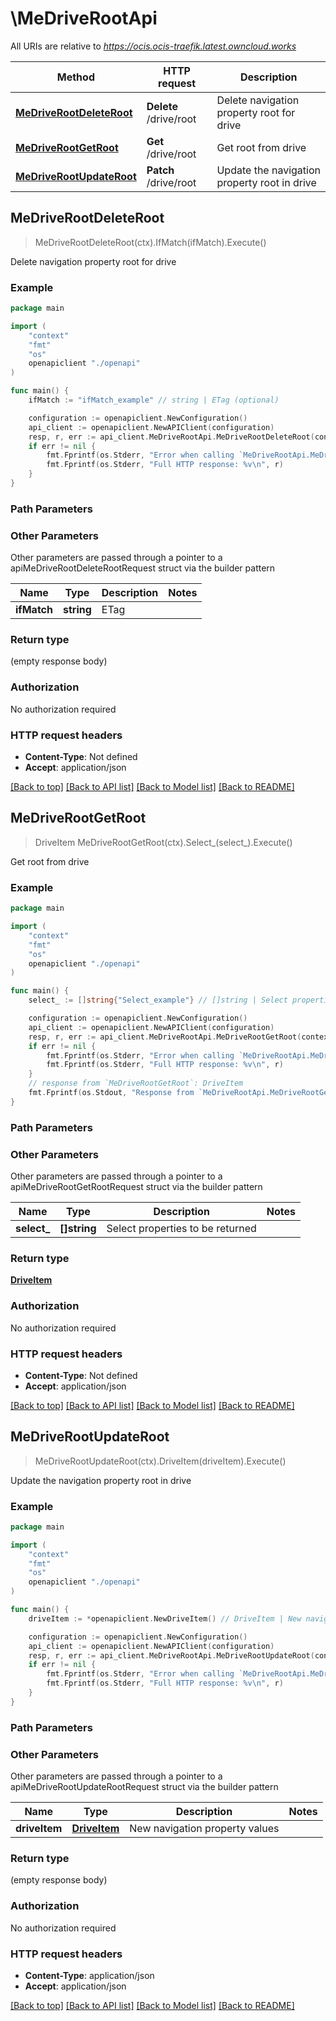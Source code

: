 # \MeDriveRootApi

All URIs are relative to *https://ocis.ocis-traefik.latest.owncloud.works*

Method | HTTP request | Description
------------- | ------------- | -------------
[**MeDriveRootDeleteRoot**](MeDriveRootApi.md#MeDriveRootDeleteRoot) | **Delete** /drive/root | Delete navigation property root for drive
[**MeDriveRootGetRoot**](MeDriveRootApi.md#MeDriveRootGetRoot) | **Get** /drive/root | Get root from drive
[**MeDriveRootUpdateRoot**](MeDriveRootApi.md#MeDriveRootUpdateRoot) | **Patch** /drive/root | Update the navigation property root in drive



## MeDriveRootDeleteRoot

> MeDriveRootDeleteRoot(ctx).IfMatch(ifMatch).Execute()

Delete navigation property root for drive

### Example

```go
package main

import (
    "context"
    "fmt"
    "os"
    openapiclient "./openapi"
)

func main() {
    ifMatch := "ifMatch_example" // string | ETag (optional)

    configuration := openapiclient.NewConfiguration()
    api_client := openapiclient.NewAPIClient(configuration)
    resp, r, err := api_client.MeDriveRootApi.MeDriveRootDeleteRoot(context.Background()).IfMatch(ifMatch).Execute()
    if err != nil {
        fmt.Fprintf(os.Stderr, "Error when calling `MeDriveRootApi.MeDriveRootDeleteRoot``: %v\n", err)
        fmt.Fprintf(os.Stderr, "Full HTTP response: %v\n", r)
    }
}
```

### Path Parameters



### Other Parameters

Other parameters are passed through a pointer to a apiMeDriveRootDeleteRootRequest struct via the builder pattern


Name | Type | Description  | Notes
------------- | ------------- | ------------- | -------------
 **ifMatch** | **string** | ETag | 

### Return type

 (empty response body)

### Authorization

No authorization required

### HTTP request headers

- **Content-Type**: Not defined
- **Accept**: application/json

[[Back to top]](#) [[Back to API list]](../README.md#documentation-for-api-endpoints)
[[Back to Model list]](../README.md#documentation-for-models)
[[Back to README]](../README.md)


## MeDriveRootGetRoot

> DriveItem MeDriveRootGetRoot(ctx).Select_(select_).Execute()

Get root from drive

### Example

```go
package main

import (
    "context"
    "fmt"
    "os"
    openapiclient "./openapi"
)

func main() {
    select_ := []string{"Select_example"} // []string | Select properties to be returned (optional)

    configuration := openapiclient.NewConfiguration()
    api_client := openapiclient.NewAPIClient(configuration)
    resp, r, err := api_client.MeDriveRootApi.MeDriveRootGetRoot(context.Background()).Select_(select_).Execute()
    if err != nil {
        fmt.Fprintf(os.Stderr, "Error when calling `MeDriveRootApi.MeDriveRootGetRoot``: %v\n", err)
        fmt.Fprintf(os.Stderr, "Full HTTP response: %v\n", r)
    }
    // response from `MeDriveRootGetRoot`: DriveItem
    fmt.Fprintf(os.Stdout, "Response from `MeDriveRootApi.MeDriveRootGetRoot`: %v\n", resp)
}
```

### Path Parameters



### Other Parameters

Other parameters are passed through a pointer to a apiMeDriveRootGetRootRequest struct via the builder pattern


Name | Type | Description  | Notes
------------- | ------------- | ------------- | -------------
 **select_** | **[]string** | Select properties to be returned | 

### Return type

[**DriveItem**](DriveItem.md)

### Authorization

No authorization required

### HTTP request headers

- **Content-Type**: Not defined
- **Accept**: application/json

[[Back to top]](#) [[Back to API list]](../README.md#documentation-for-api-endpoints)
[[Back to Model list]](../README.md#documentation-for-models)
[[Back to README]](../README.md)


## MeDriveRootUpdateRoot

> MeDriveRootUpdateRoot(ctx).DriveItem(driveItem).Execute()

Update the navigation property root in drive

### Example

```go
package main

import (
    "context"
    "fmt"
    "os"
    openapiclient "./openapi"
)

func main() {
    driveItem := *openapiclient.NewDriveItem() // DriveItem | New navigation property values

    configuration := openapiclient.NewConfiguration()
    api_client := openapiclient.NewAPIClient(configuration)
    resp, r, err := api_client.MeDriveRootApi.MeDriveRootUpdateRoot(context.Background()).DriveItem(driveItem).Execute()
    if err != nil {
        fmt.Fprintf(os.Stderr, "Error when calling `MeDriveRootApi.MeDriveRootUpdateRoot``: %v\n", err)
        fmt.Fprintf(os.Stderr, "Full HTTP response: %v\n", r)
    }
}
```

### Path Parameters



### Other Parameters

Other parameters are passed through a pointer to a apiMeDriveRootUpdateRootRequest struct via the builder pattern


Name | Type | Description  | Notes
------------- | ------------- | ------------- | -------------
 **driveItem** | [**DriveItem**](DriveItem.md) | New navigation property values | 

### Return type

 (empty response body)

### Authorization

No authorization required

### HTTP request headers

- **Content-Type**: application/json
- **Accept**: application/json

[[Back to top]](#) [[Back to API list]](../README.md#documentation-for-api-endpoints)
[[Back to Model list]](../README.md#documentation-for-models)
[[Back to README]](../README.md)

